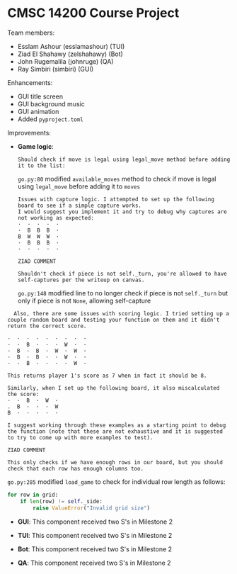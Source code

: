 # CMSC 14200 Course Project

Team members:
- Esslam Ashour (esslamashour) (TUI)
- Ziad El Shahawy (zelshahawy) (Bot)
- John Rugemalila (johnruge) (QA)
- Ray Simbiri (simbiri) (GUI)

Enhancements:
- GUI title screen
- GUI background music
- GUI animation
- Added `pyproject.toml`

Improvements:
* **Game logic**:

  ```
  Should check if move is legal using legal_move method before adding it to the list:
  ```
  
  ``go.py:80`` modified ``available_moves`` method to check if move is legal using ``legal_move`` before adding it to ``moves``


  ```
  Issues with capture logic. I attempted to set up the following board to see if a simple capture works.
  I would suggest you implement it and try to debug why captures are not working as expected:
  ·  ·  ·  ·  ·
  ·  B  B  B  ·
  B  W  W  W  ·
  ·  B  B  B  ·
  ·  ·  ·  ·  ·
  ```

  ``ZIAD COMMENT``

  ```
  Shouldn't check if piece is not self._turn, you're allowed to have self-captures per the writeup on canvas.
  ```

  ``go.py:148`` modified line to no longer check if piece is not `self._turn` but only if piece is not `None`, allowing self-capture

```
  Also, there are some issues with scoring logic. I tried setting up a couple random board and testing your function on them and it didn't return the correct score. 

·  ·  ·  ·  ·  ·  ·  ·  ·
·  ·  B  ·  ·  ·  W  ·  ·
·  B  ·  B  ·  W  ·  W  ·
·  B  ·  B  ·  ·  W  ·  ·
·  ·  B  ·  ·  ·  ·  W  ·

This returns player 1's score as 7 when in fact it should be 8. 

Similarly, when I set up the following board, it also miscalculated the score:
·  ·  B  ·  W  ·
.  B  ·  ·  ·  W
B  ·  ·  ·  ·  ·

I suggest working through these examples as a starting point to debug the function (note that these are not exhaustive and it is suggested to try to come up with more examples to test).
```

``ZIAD COMMENT``

```
This only checks if we have enough rows in our board, but you should check that each row has enough columns too.
```

``go.py:285`` modified `load_game` to check for individual row length as follows:
```python
for row in grid:
    if len(row) != self._side:
        raise ValueError("Invalid grid size")
```
  

* **GUI**:
  This component received two S's in Milestone 2
  
* **TUI**:
  This component received two S's in Milestone 2

* **Bot**:
  This component received two S's in Milestone 2

* **QA**:
  This component received two S's in Milestone 2
